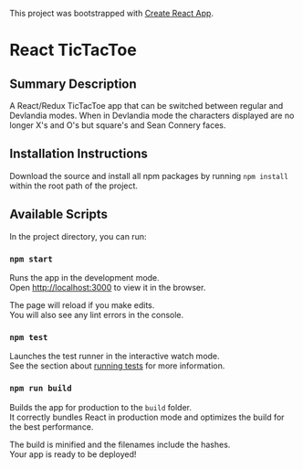 This project was bootstrapped with [Create React App](https://github.com/facebook/create-react-app).

# React TicTacToe

## Summary Description

A React/Redux TicTacToe app that can be switched between regular and Devlandia modes. When in Devlandia mode the characters displayed are no longer X's and O's but square's and Sean Connery faces.

## Installation Instructions

Download the source and install all npm packages by running `npm install` within the root path of the project.

## Available Scripts

In the project directory, you can run:

### `npm start`

Runs the app in the development mode.<br>
Open [http://localhost:3000](http://localhost:3000) to view it in the browser.

The page will reload if you make edits.<br>
You will also see any lint errors in the console.

### `npm test`

Launches the test runner in the interactive watch mode.<br>
See the section about [running tests](https://facebook.github.io/create-react-app/docs/running-tests) for more information.

### `npm run build`

Builds the app for production to the `build` folder.<br>
It correctly bundles React in production mode and optimizes the build for the best performance.

The build is minified and the filenames include the hashes.<br>
Your app is ready to be deployed!

